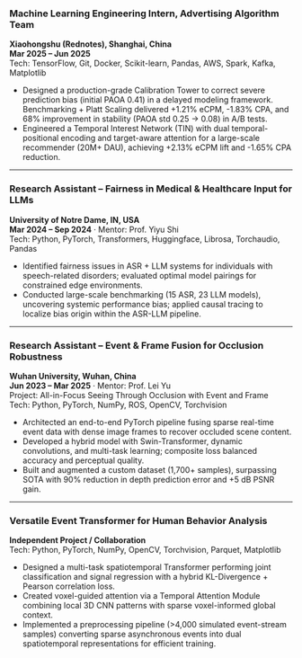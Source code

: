 ### Machine Learning Engineering Intern, Advertising Algorithm Team  
**Xiaohongshu (Rednotes), Shanghai, China**  
**Mar 2025 – Jun 2025**  
Tech: TensorFlow, Git, Docker, Scikit-learn, Pandas, AWS, Spark, Kafka, Matplotlib  
- Designed a production-grade Calibration Tower to correct severe prediction bias (initial PAOA 0.41) in a delayed modeling framework. Benchmarking + Platt Scaling delivered +1.21% eCPM, -1.83% CPA, and 68% improvement in stability (PAOA std 0.25 → 0.08) in A/B tests.  
- Engineered a Temporal Interest Network (TIN) with dual temporal-positional encoding and target-aware attention for a large-scale recommender (20M+ DAU), achieving +2.13% eCPM lift and -1.65% CPA reduction.

---

### Research Assistant – Fairness in Medical & Healthcare Input for LLMs  
**University of Notre Dame, IN, USA**  
**Mar 2024 – Sep 2024** · Mentor: Prof. Yiyu Shi  
Tech: Python, PyTorch, Transformers, Huggingface, Librosa, Torchaudio, Pandas  
- Identified fairness issues in ASR + LLM systems for individuals with speech-related disorders; evaluated optimal model pairings for constrained edge environments.  
- Conducted large-scale benchmarking (15 ASR, 23 LLM models), uncovering systemic performance bias; applied causal tracing to localize bias origin within the ASR-LLM pipeline.

---

### Research Assistant – Event & Frame Fusion for Occlusion Robustness  
**Wuhan University, Wuhan, China**  
**Jun 2023 – Mar 2025** · Mentor: Prof. Lei Yu  
Project: All-in-Focus Seeing Through Occlusion with Event and Frame  
Tech: Python, PyTorch, NumPy, ROS, OpenCV, Torchvision  
- Architected an end-to-end PyTorch pipeline fusing sparse real-time event data with dense image frames to recover occluded scene content.  
- Developed a hybrid model with Swin-Transformer, dynamic convolutions, and multi-task learning; composite loss balanced accuracy and perceptual quality.  
- Built and augmented a custom dataset (1,700+ samples), surpassing SOTA with 90% reduction in depth prediction error and +5 dB PSNR gain.

---

### Versatile Event Transformer for Human Behavior Analysis  
**Independent Project / Collaboration**  
Tech: Python, PyTorch, NumPy, OpenCV, Torchvision, Parquet, Matplotlib  
- Designed a multi-task spatiotemporal Transformer performing joint classification and signal regression with a hybrid KL-Divergence + Pearson correlation loss.  
- Created voxel-guided attention via a Temporal Attention Module combining local 3D CNN patterns with sparse voxel-informed global context.  
- Implemented a preprocessing pipeline (>4,000 simulated event-stream samples) converting sparse asynchronous events into dual spatiotemporal representations for efficient training.
